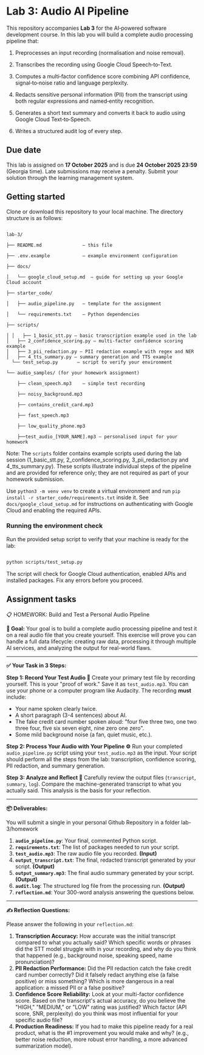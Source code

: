 # Lab 3: Audio AI Pipeline



This repository accompanies **Lab 3** for the AI‑powered software development course.  In this lab you will build a complete audio processing pipeline that:



1. Preprocesses an input recording (normalisation and noise removal).

2. Transcribes the recording using Google Cloud Speech‑to‑Text.

3. Computes a multi‑factor confidence score combining API confidence, signal‑to‑noise ratio and language perplexity.

4. Redacts sensitive personal information (PII) from the transcript using both regular expressions and named‑entity recognition.

5. Generates a short text summary and converts it back to audio using Google Cloud Text‑to‑Speech.

6. Writes a structured audit log of every step.



## Due date



This lab is assigned on **17 October 2025** and is due **24 October 2025 23:59** (Georgia time).  Late submissions may receive a penalty.  Submit your solution through the learning management system.



## Getting started



Clone or download this repository to your local machine.  The directory structure is as follows:



```

lab-3/

├── README.md               – this file

├── .env.example            – example environment configuration

├── docs/

│   └── google_cloud_setup.md  – guide for setting up your Google Cloud account

├── starter_code/

│   ├── audio_pipeline.py   – template for the assignment

│   └── requirements.txt    – Python dependencies

├── scripts/

│ │   ├── 1_basic_stt.py – basic transcription example used in the lab
│   ├── 2_confidence_scoring.py – multi-factor confidence scoring example
│   ├── 3_pii_redaction.py – PII redaction example with regex and NER
│   ├── 4_tts_summary.py – summary generation and TTS example
  └── test_setup.py       – script to verify your environment

└── audio_samples/ (for your homework assignment)

    ├── clean_speech.mp3    – simple test recording

    ├── noisy_background.mp3

    ├── contains_credit_card.mp3

    ├── fast_speech.mp3

    ├── low_quality_phone.mp3

    ├──test_audio_[YOUR_NAME].mp3 – personalised input for your homework

```
Note: The `scripts` folder contains example scripts used during the lab session (1_basic_stt.py, 2_confidence_scoring.py, 3_pii_redaction.py and 4_tts_summary.py). These scripts illustrate individual steps of the pipeline and are provided for reference only; they are not required as part of your homework submission.




Use `python3 -m venv venv` to create a virtual environment and run `pip install -r starter_code/requirements.txt` inside it.  See `docs/google_cloud_setup.md` for instructions on authenticating with Google Cloud and enabling the required APIs.



### Running the environment check



Run the provided setup script to verify that your machine is ready for the lab:



```bash

python scripts/test_setup.py

```



The script will check for Google Cloud authentication, enabled APIs and installed packages.  Fix any errors before you proceed.



## Assignment tasks


📋 HOMEWORK: Build and Test a Personal Audio Pipeline

**🎯 Goal:**
Your goal is to build a complete audio processing pipeline and test it on a real audio file that you create yourself. This exercise will prove you can handle a full data lifecycle: creating raw data, processing it through multiple AI services, and analyzing the output for real-world flaws.

---

**✅ Your Task in 3 Steps:**

**Step 1: Record Your Test Audio 🎤**
Create your primary test file by recording yourself. This is your "proof of work." Save it as `test_audio.mp3`. You can use your phone or a computer program like Audacity. The recording **must** include:

* Your name spoken clearly twice.
* A short paragraph (3-4 sentences) about AI.
* The fake credit card number spoken aloud: "four five three two, one two three four, five six seven eight, nine zero one zero".
* Some mild background noise (a fan, quiet music, etc.).

**Step 2: Process Your Audio with Your Pipeline ⚙️**
Run your completed `audio_pipeline.py` script using your `test_audio.mp3` as the input. Your script should perform all the steps from the lab: transcription, confidence scoring, PII redaction, and summary generation.

**Step 3: Analyze and Reflect 🤔**
Carefully review the output files (`transcript`, `summary`, `log`). Compare the machine-generated transcript to what you actually said. This analysis is the basis for your reflection.

---

**📦 Deliverables:**

You will submit a single in your personal Github Repository in a folder lab-3/homework

1.  **`audio_pipeline.py`**: Your final, commented Python script.
2.  **`requirements.txt`**: The list of packages needed to run your script.
3.  **`test_audio.mp3`**: The raw audio file you recorded. **(Input)**
4.  **`output_transcript.txt`**: The final, redacted transcript generated by your script. **(Output)**
5.  **`output_summary.mp3`**: The final audio summary generated by your script. **(Output)**
6.  **`audit.log`**: The structured log file from the processing run. **(Output)**
7.  **`reflection.md`**: Your 300-word analysis answering the questions below.

---

**✍️ Reflection Questions:**

Please answer the following in your `reflection.md`:

1.  **Transcription Accuracy:** How accurate was the initial transcript compared to what you actually said? Which specific words or phrases did the STT model struggle with in your recording, and why do you think that happened (e.g., background noise, speaking speed, name pronunciation)?
2.  **PII Redaction Performance:** Did the PII redaction catch the fake credit card number correctly? Did it falsely redact anything else (a false positive) or miss something? Which is more dangerous in a real application: a missed PII or a false positive?
3.  **Confidence Score Reliability:** Look at your multi-factor confidence score. Based on the transcript's actual accuracy, do you believe the "HIGH," "MEDIUM," or "LOW" rating was justified? Which factor (API score, SNR, perplexity) do you think was most influential for your specific audio file?
4.  **Production Readiness:** If you had to make this pipeline ready for a real product, what is the #1 improvement you would make and why? (e.g., better noise reduction, more robust error handling, a more advanced summarization model).

